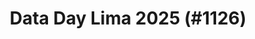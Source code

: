 ---
layout: event
title: "Data Day Lima 2025 (#1126)"
subtitle: ""
tags: ["Lima", "Peru", "San Isidro", "physical", "2025", "South America"]
thumb: /assets/img/logos/Just_icon_Color_small.png
comments: false
data: SQLSat1126
---